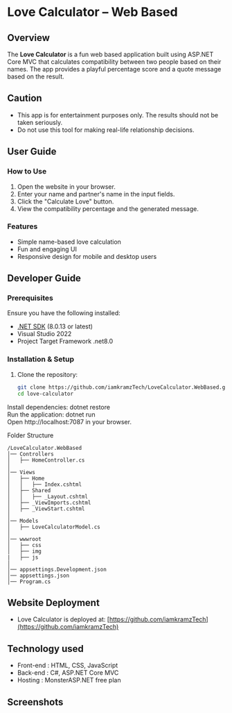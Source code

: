 # Love Calculator – Web Based

## Overview  
The **Love Calculator** is a fun web based application built using ASP.NET Core MVC that calculates compatibility between two people based on their names. The app provides a playful percentage score and a quote message based on the result.  

## Caution  
- This app is for entertainment purposes only. The results should not be taken seriously.  
- Do not use this tool for making real-life relationship decisions.  

## User Guide  

### How to Use  
1. Open the website in your browser.  
2. Enter your name and partner's name in the input fields.  
3. Click the "Calculate Love" button.  
4. View the compatibility percentage and the generated message.  

### Features  
- Simple name-based love calculation    
- Fun and engaging UI  
- Responsive design for mobile and desktop users  

## Developer Guide  

### Prerequisites  
Ensure you have the following installed:  
- [.NET SDK](https://dotnet.microsoft.com/download) (8.0.13 or latest)  
- Visual Studio 2022
- Project Target Framework .net8.0

### Installation & Setup  
1. Clone the repository:  
   ```sh
   git clone https://github.com/iamkramzTech/LoveCalculator.WebBased.git
   cd love-calculator
Install dependencies:
dotnet restore  
Run the application:
dotnet run  
Open http://localhost:7087 in your browser.

Folder Structure
```
/LoveCalculator.WebBased  
│── Controllers  
│   ├── HomeController.cs  
│  
│── Views  
│   ├── Home  
│   │   ├── Index.cshtml  
│   ├── Shared  
│   │   ├── _Layout.cshtml  
│   ├── _ViewImports.cshtml
│   ├── _ViewStart.cshtml
│
│── Models  
│   ├── LoveCalculatorModel.cs  
│  
│── wwwroot  
│   ├── css  
│   ├── img 
|   ├── js
│  
│── appsettings.Development.json
│── appsettings.json    
│── Program.cs  
```
## Website Deployment
 - Love Calculator is deployed at: [https://github.com/iamkramzTech](https://github.com/iamkramzTech)

## Technology used
- Front-end : HTML, CSS, JavaScript
- Back-end : C#, ASP.NET Core MVC
- Hosting : MonsterASP.NET free plan

## Screenshots
